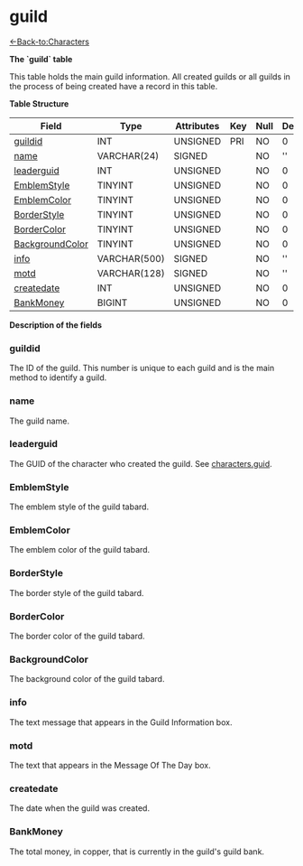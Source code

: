 # guild

[<-Back-to:Characters](database-characters)

**The \`guild\` table**

This table holds the main guild information. All created guilds or all guilds in the process of being created have a record in this table.

**Table Structure**

| Field                | Type         | Attributes | Key | Null | Default | Extra | Comment |
| -------------------- | ------------ | ---------- | --- | ---- | ------- | ----- | ------- |
| [guildid][1]         | INT          | UNSIGNED   | PRI | NO   | 0       |       |         |
| [name][2]            | VARCHAR(24)  | SIGNED     |     | NO   | ''      |       |         |
| [leaderguid][3]      | INT          | UNSIGNED   |     | NO   | 0       |       |         |
| [EmblemStyle][4]     | TINYINT      | UNSIGNED   |     | NO   | 0       |       |         |
| [EmblemColor][5]     | TINYINT      | UNSIGNED   |     | NO   | 0       |       |         |
| [BorderStyle][6]     | TINYINT      | UNSIGNED   |     | NO   | 0       |       |         |
| [BorderColor][7]     | TINYINT      | UNSIGNED   |     | NO   | 0       |       |         |
| [BackgroundColor][8] | TINYINT      | UNSIGNED   |     | NO   | 0       |       |         |
| [info][9]            | VARCHAR(500) | SIGNED     |     | NO   | ''      |       |         |
| [motd][10]           | VARCHAR(128) | SIGNED     |     | NO   | ''      |       |         |
| [createdate][11]     | INT          | UNSIGNED   |     | NO   | 0       |       |         |
| [BankMoney][12]      | BIGINT       | UNSIGNED   |     | NO   | 0       |       |         |

[1]: #guildid
[2]: #name
[3]: #leaderguid
[4]: #emblemstyle
[5]: #emblemcolor
[6]: #borderstyle
[7]: #bordercolor
[8]: #backgroundcolor
[9]: #info
[10]: #motd
[11]: #createdate
[12]: #bankmoney

**Description of the fields**

### guildid

The ID of the guild. This number is unique to each guild and is the main method to identify a guild.

### name

The guild name.

### leaderguid

The GUID of the character who created the guild. See [characters.guid](characters#guid).

### EmblemStyle

The emblem style of the guild tabard.

### EmblemColor

The emblem color of the guild tabard.

### BorderStyle

The border style of the guild tabard.

### BorderColor

The border color of the guild tabard.

### BackgroundColor

The background color of the guild tabard.

### info

The text message that appears in the Guild Information box.

### motd

The text that appears in the Message Of The Day box.

### createdate

The date when the guild was created.

### BankMoney

The total money, in copper, that is currently in the guild's guild bank.
